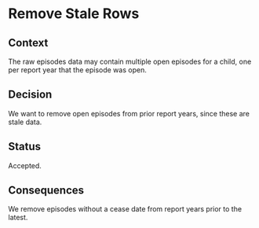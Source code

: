 # Remove Stale Rows

## Context

The raw episodes data may contain multiple open episodes for a child, one per report year that the episode was open.

## Decision

We want to remove open episodes from prior report years, since these are stale data.

## Status

Accepted.

## Consequences
We remove episodes without a cease date from report years prior to the latest.
